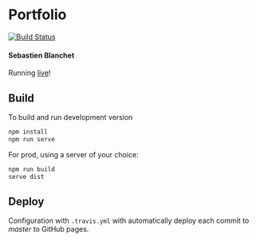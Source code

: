 # Portfolio

[![Build Status](https://travis-ci.com/sebastienblanchet/portfolio.svg?branch=master)](https://travis-ci.com/sebastienblanchet/portfolio)

#### Sebastien Blanchet

Running [live](https://sebastienblanchet.github.io/portfolio/)!

## Build

To build and run development version

```bash
npm install
npm run serve
```

For prod, using a server of your choice:
```bash
npm run build
serve dist
```

## Deploy

Configuration with `.travis.yml` with automatically deploy each commit to *master* to GitHub pages.

<!-- TODO:
* Resolve all company images
* Verify icons
* Colors
 -->